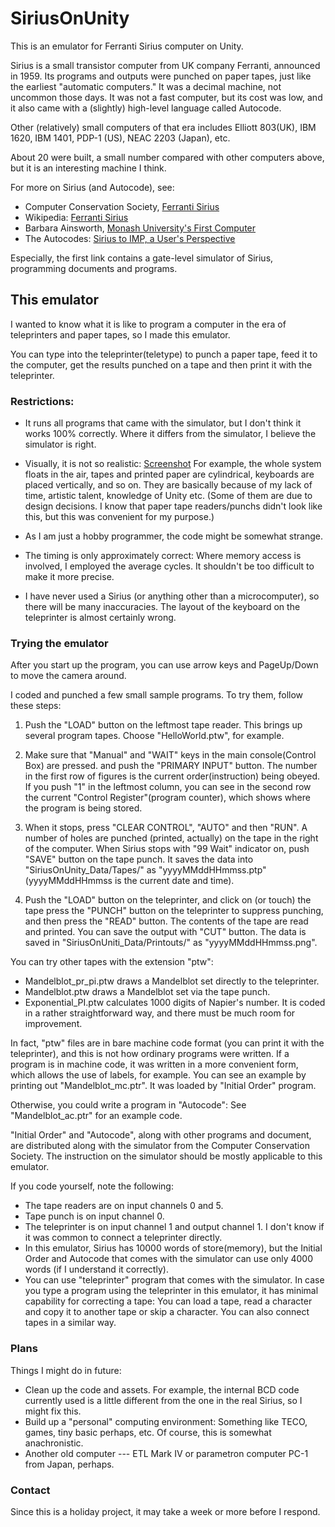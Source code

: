 # SiriusOnUnity

This is an emulator for Ferranti Sirius computer on Unity. 

Sirius is a small transistor computer from UK company Ferranti, announced in 1959. 
Its programs and outputs were punched on paper tapes, just like the earliest "automatic computers." 
It was a decimal machine, not uncommon those days. 
It was not a fast computer, but its cost was low, and it also came with a (slightly) high-level language called Autocode. 

Other (relatively) small computers of that era includes Elliott 803(UK), IBM 1620, IBM 1401, PDP-1 (US), 
NEAC 2203 (Japan), etc. 

About 20 were built, a small number compared with other computers above, 
but it is an interesting machine I think. 

For more on Sirius (and Autocode), see: 

- Computer Conservation Society, [Ferranti Sirius](https://www.computerconservationsociety.org/software/sirius/base.htm)
- Wikipedia: [Ferranti Sirius](https://en.wikipedia.org/wiki/Ferranti_Sirius)
- Barbara Ainsworth, [Monash University's First Computer](http://citeseerx.ist.psu.edu/viewdoc/download;jsessionid=380CEDE9D0A74FE7D714EC512C379E75?doi=10.1.1.726.9778&rep=rep1&type=pdf)
- The Autocodes: [Sirius to IMP, a User's Perspective](http://www.homepages.ed.ac.uk/jwp/history/autocodes/)

Especially, the first link contains a gate-level simulator of Sirius, programming documents and programs. 

## This emulator

I wanted to know what it is like to program a computer in the era of teleprinters and  paper tapes, so I made this emulator. 

You can type into the teleprinter(teletype) to punch a paper tape, 
feed it to the computer, get the results punched on a tape 
and then print it with the teleprinter. 

### Restrictions: 

- It runs all programs that came with the simulator, 
but I don't think it works 100% correctly. 
Where it differs from the simulator, I believe the simulator is right. 

- Visually, it is not so realistic: [Screenshot](screenshot.png)
For example, the whole system floats in the air, 
tapes and printed paper are cylindrical, 
keyboards are placed vertically, and so on. 
They are basically because of my lack of time, artistic talent, 
knowledge of Unity etc. 
(Some of them are due to design decisions. 
I know that paper tape readers/punchs didn't look like this, 
but this was convenient for my purpose.) 

- As I am just a hobby programmer, the code might be somewhat strange. 

- The timing is only approximately correct: 
Where memory access is involved, I employed the average cycles. 
It shouldn't be too difficult to make it more precise. 

- I have never used a Sirius (or anything other than a microcomputer), 
so there will be many inaccuracies. 
The layout of the keyboard on the teleprinter is almost certainly wrong. 



### Trying the emulator

After you start up the program, you can use arrow keys and PageUp/Down 
to move the camera around. 

I coded and punched a few small sample programs. 
To try them, follow these steps: 

1. Push the "LOAD" button on the leftmost tape reader. 
This brings up several program tapes. 
Choose "HelloWorld.ptw", for example.

2. Make sure that "Manual" and "WAIT" keys in the main console(Control Box) are pressed. 
and push the "PRIMARY INPUT" button. 
The number in the first row of figures is the current order(instruction) being obeyed. 
If you push "1" in the leftmost column, 
you can see in the second row the current "Control Register"(program counter), 
which shows where the program is being stored. 

3. When it stops, press "CLEAR CONTROL", "AUTO" and then "RUN". 
A number of holes are punched (printed, actually) on the tape in the right of the computer. 
When Sirius stops with "99 Wait" indicator on, 
push "SAVE" button on the tape punch. 
It saves the data into "SiriusOnUnity_Data/Tapes/" 
as "yyyyMMddHHmmss.ptp" (yyyyMMddHHmmss is the current date and time). 


4. Push the "LOAD" button on the teleprinter, 
and click on (or touch) the tape 
press the "PUNCH" button on the teleprinter to suppress punching, 
and then press the "READ" button. 
The contents of the tape are read and printed. 
You can save the output with "CUT" button. 
The data is saved in "SiriusOnUniti_Data/Printouts/" as "yyyyMMddHHmmss.png". 


You can try other tapes with the extension "ptw": 

- Mandelblot_pr_pi.ptw draws a Mandelblot set directly to the teleprinter. 
- Mandelblot.ptw draws a Mandelblot set via the tape punch. 
- Exponential_PI.ptw calculates 1000 digits of Napier's number. 
It is coded in a rather straightforward way, and there must be much room for improvement. 

In fact, "ptw" files are in bare machine code format 
(you can print it with the teleprinter), 
and this is not how ordinary programs were written. 
If a program is in machine code, 
it was written in a more convenient form, which allows the use of labels, for example. 
You can see an example by printing out "Mandelblot_mc.ptr". 
It was loaded by "Initial Order" program. 

Otherwise, you could write a program in "Autocode": 
See "Mandelblot_ac.ptr" for an example code. 

"Initial Order" and "Autocode", along with other programs and document, 
are distributed along with the simulator from the Computer Conservation Society. 
The instruction on the simulator should be mostly applicable to this emulator. 

If you code yourself, note the following: 
- The tape readers are on input channels 0 and 5. 
- Tape punch is on input channel 0. 
- The teleprinter is on input channel 1 and output channel 1. 
I don't know if it was common to connect a teleprinter directly. 
- In this emulator, Sirius has 10000 words of store(memory), but the Initial Order and Autocode 
that comes with the simulator can use only 4000 words (if I understand it correctly). 
- You can use "teleprinter" program that comes with the simulator. 
In case you type a program using the teleprinter in this emulator, 
it has minimal capability for correcting a tape: 
You can load a tape, read a character and copy it to another tape or skip a character. 
You can also connect tapes in a similar way. 

### Plans

Things I might do in future: 

- Clean up the code and assets. 
For example, the internal BCD code currently used is a little different from the one in the real Sirius, 
so I might fix this. 
- Build up a "personal" computing environment: 
Something like TECO, games, tiny basic perhaps, etc. 
Of course, this is somewhat anachronistic. 
- Another old computer --- ETL Mark IV or parametron computer PC-1 from Japan, perhaps. 


### Contact


Since this is a holiday project, it may take a week or more 
before I respond. 
